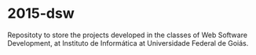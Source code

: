 # 2015-dsw
Repositoty to store the projects developed in the classes of Web Software Development, at Instituto de Informática at Universidade Federal de Goiás.
